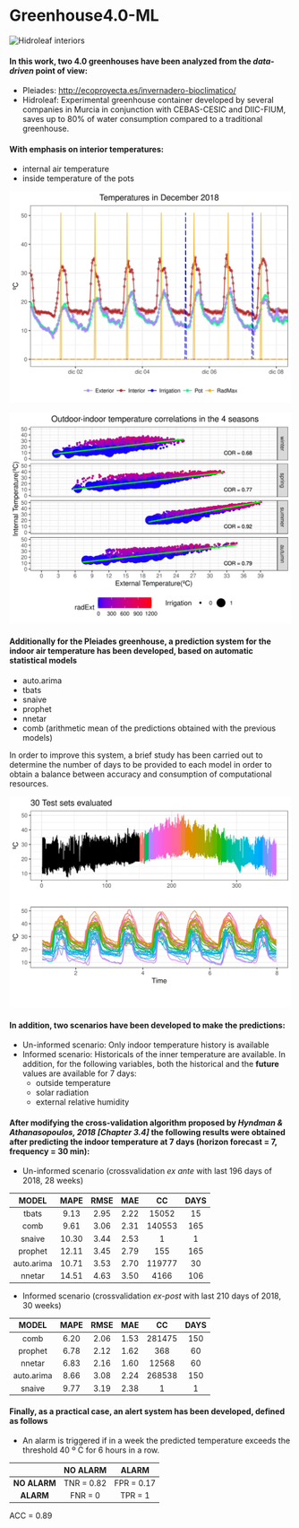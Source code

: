 # Greenhouse4.0-ML

![Hidroleaf interiors](https://github.com/VicenteYago/invernaderos4.0/blob/master/fotos/HIDROLEAF/hidro.jpg)



#### In this work, two 4.0 greenhouses have been analyzed from the *data-driven* point of view:
  - Pleiades: http://ecoproyecta.es/invernadero-bioclimatico/
  - Hidroleaf: Experimental greenhouse container developed by several companies in Murcia in conjunction with CEBAS-CESIC and DIIC-FIUM, saves up to 80% of water consumption compared to a traditional greenhouse.

#### With emphasis on interior temperatures:
  - internal air temperature
  - inside temperature of the pots
  
 ![globaltemp](https://github.com/VicenteYago/Greenhouses4.0-ML/blob/main/images/temperaturasGlobal.jpeg)

 ![Pleiades interiors](https://github.com/VicenteYago/Greenhouses4.0-ML/blob/main/images/tempIntExtFacet.jpeg)

  
 #### Additionally for the Pleiades greenhouse, a prediction system for the indoor air temperature has been developed, based on automatic statistical models
  - auto.arima
  - tbats
  - snaive
  - prophet
  - nnetar
  - comb (arithmetic mean of the predictions obtained with the previous models)

In order to improve this system, a brief study has been carried out to determine the number of days to be provided to each model in order to obtain a balance between accuracy and consumption of computational resources.

 ![Pleiades interiors](https://github.com/VicenteYago/Greenhouses4.0-ML/blob/main/images/testsAlineadosdual.jpeg)



#### In addition, two scenarios have been developed to make the predictions:
  - Un-informed scenario: Only indoor temperature history is available
  - Informed scenario: Historicals of the inner temperature are available. In addition, for the following variables, both the historical and the **future** values are available for 7 days:
    - outside temperature
    - solar radiation
    - external relative humidity
    
    
#### After modifying the cross-validation algorithm proposed by *Hyndman & Athanasopoulos, 2018 [Chapter 3.4]* the following results were obtained after predicting the indoor temperature at 7 days (horizon forecast = 7, frequency = 30 min):
  - Un-informed scenario (crossvalidation *ex ante* with last 196 days of 2018, 28 weeks)
  
  |MODEL   | MAPE | RMSE | MAE | CC | DAYS |
  | :-------: | :----: | :----: | :---: |:----:| :-----:|
  | tbats   | 9.13  | 2.95  | 2.22 | 15052| 15    |
  | comb    | 9.61  | 3.06  | 2.31 | 140553| 165    | 
  | snaive  | 10.30 | 3.44  | 2.53 | 1| 1    |
  | prophet | 12.11 | 3.45  | 2.79 | 155 |   165  |
  | auto.arima   | 10.71 | 3.53  | 2.70 | 119777 | 30    |
  | nnetar  | 14.51 | 4.63  | 3.50 | 4166 |   106  |

  - Informed scenario (crossvalidation *ex-post* with last 210 days of 2018, 30 weeks)
  
  |MODEL   | MAPE | RMSE | MAE | CC | DAYS |
  | :-------: | :----: | :----: | :---: |:----:| :-----:|
  | comb    | 6.20   |  2.06  |  1.53  | 281475   |  150   | 
  | prophet | 6.78   |  2.12  |  1.62  | 368   |  60   |
  | nnetar  | 6.83   |  2.16  |  1.60  | 12568   |  60   |
  | auto.arima   | 8.66   |  3.08  |  2.24  | 268538   |  150   |
  | snaive  | 9.77   |  3.19  |  2.38  |  1  |  1   |


#### Finally, as a practical case, an alert system has been developed, defined as follows
  - An alarm is triggered if in a week the predicted temperature exceeds the threshold 40 º C for 6 hours in a row.

  |           | NO ALARM | ALARM |  
  | :-------: | :----: | :----: |
  | **NO ALARM**| TNR =  0.82  | FPR = 0.17
  | **ALARM**   | FNR =  0  | TPR = 1

ACC = 0.89  


